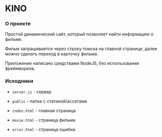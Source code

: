 # KINO

### О проекте

Простой динамический сайт, 
который позволяет найти информацию о фильме.

Фильм запрашивается через строку поиска на главной странице,
далее можно сделать переход в карточку фильма.

Приложение написано средствами NodeJS, 
без использования фреймворков,


### Исходники

 - `server.js` - сервер

 - `public` - папка с статикой/ассетами

 - `index.html` - главная страница
 - `movie.html` - страница фильма
 - `error.html` - страница ошибки